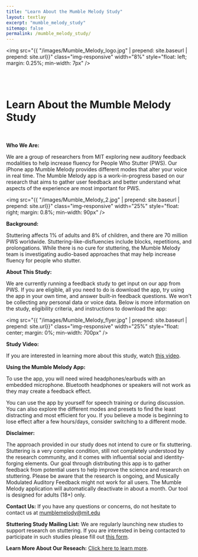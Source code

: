 ```yaml
---
title: "Learn About the Mumble Melody Study"
layout: textlay
excerpt: "mumble_melody_study"
sitemap: false
permalink: /mumble_melody_study/
---
```


<img src="{{ "/images/Mumble_Melody_logo.jpg" | prepend: site.baseurl | prepend: site.url}}" class="img-responsive" width="8%" style="float: left; margin: 0.25%; min-width: 7px" />

<br />
<br />

# Learn About the Mumble Melody Study

<br />

**Who We Are:** 

We are a group of researchers from MIT exploring new auditory feedback modalities to help increase fluency for People Who Stutter (PWS). Our iPhone app Mumble Melody provides different modes that alter your voice in real time. 
The Mumble Melody app is a work-in-progress based on our research that aims to gather user feedback and better understand what aspects of the experience are most important for PWS. 

<img src="{{ "/images/Mumble_Melody_2.jpg" | prepend: site.baseurl | prepend: site.url}}" class="img-responsive" width="25%" style="float: right; margin: 0.8%; min-width: 90px" />

**Background:** 

Stuttering affects 1% of adults and 8% of children, and there are 70 million PWS worldwide. Stuttering-like-disfluencies include blocks, repetitions, and prolongations. While there is no cure for stuttering, the Mumble Melody team is investigating audio-based approaches that may help increase fluency for people who stutter.

**About This Study:**

We are currently running a feedback study to get input on our app from PWS. If you are eligible, all you need to do is download the app, try using the app in your own time, and answer built-in feedback questions. We won’t be collecting any personal data or voice data.
Below is more information on the study, eligibility criteria, and instructions to download the app:

<img src="{{ "/images/Mumble_Melody_flyer.jpg" | prepend: site.baseurl | prepend: site.url}}" class="img-responsive" width="25%" style="float: center; margin: 0%; min-width: 700px" />

**Study Video:**

If you are interested in learning more about this study, watch [this video](https://youtu.be/_74DMatudKQ).

**Using the Mumble Melody App:**

To use the app, you will need wired headphones/earbuds with an embedded microphone. Bluetooth headphones or speakers will not work as they may create a feedback effect.

You can use the app by yourself for speech training or during discussion. You can also explore the different modes and presets to find the least distracting and most efficient for you. If you believe a mode is beginning to lose effect after a few hours/days, consider switching to a different mode.

**Disclaimer:**

The approach provided in our study does not intend to cure or fix stuttering. Stuttering is a very complex condition, still not completely understood by the research community, and it comes with influential social and identity-forging elements. Our goal through distributing this app is to gather feedback from potential users to help improve the science and research on stuttering. Please be aware that the research is ongoing, and Musically Modulated Auditory Feedback might not work for all users. The Mumble Melody application will automatically deactivate in about a month. Our tool is designed for adults (18+) only.

**Contact Us:**
If you have any questions or concerns, do not hesitate to contact us at [mumblemelody@mit.edu](mailto:mumblemelody@mit.edu)

**Stuttering Study Mailing List:**
We are regularly launching new studies to support research on stuttering. If you are interested in being contacted to participate in such studies please fill out [this form](https://forms.gle/KbGgLA5xjbnkr46A8).

**Learn More About Our Reseach:**
[Click here to learn more](https://sensein.group/mumble_melody_project/).
